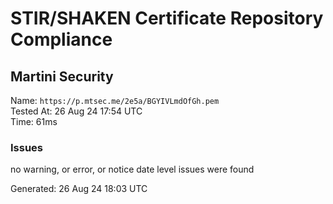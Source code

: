 # STIR/SHAKEN Certificate Repository Compliance

## Martini Security

Name: `https://p.mtsec.me/2e5a/BGYIVLmdOfGh.pem`\
Tested At: 26 Aug 24 17:54 UTC\
Time: 61ms

### Issues

no warning, or error, or notice date level issues were found

Generated: 26 Aug 24 18:03 UTC